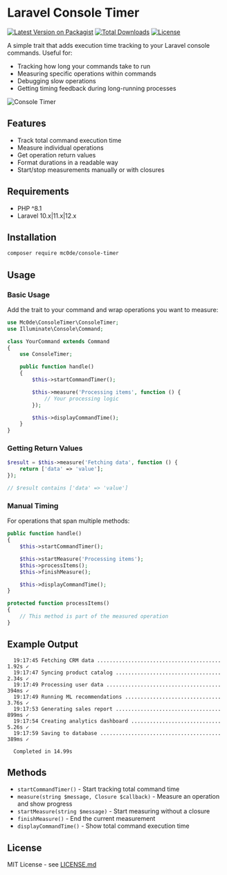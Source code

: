 # Laravel Console Timer

[![Latest Version on Packagist](https://img.shields.io/packagist/v/mc0de/console-timer.svg?style=flat-square)](https://packagist.org/packages/mc0de/console-timer)
[![Total Downloads](https://img.shields.io/packagist/dt/mc0de/console-timer.svg?style=flat-square)](https://packagist.org/packages/mc0de/console-timer)
[![License](https://img.shields.io/packagist/l/mc0de/console-timer.svg?style=flat-square)](https://packagist.org/packages/mc0de/console-timer)

A simple trait that adds execution time tracking to your Laravel console commands. Useful for:

- Tracking how long your commands take to run
- Measuring specific operations within commands
- Debugging slow operations
- Getting timing feedback during long-running processes

![Console Timer](https://github.com/user-attachments/assets/ac7ae2e3-5493-4aa9-ba96-e4335aac1614)

## Features

- Track total command execution time
- Measure individual operations
- Get operation return values
- Format durations in a readable way
- Start/stop measurements manually or with closures

## Requirements

- PHP ^8.1
- Laravel 10.x|11.x|12.x

## Installation

```bash
composer require mc0de/console-timer
```

## Usage

### Basic Usage

Add the trait to your command and wrap operations you want to measure:

```php
use Mc0de\ConsoleTimer\ConsoleTimer;
use Illuminate\Console\Command;

class YourCommand extends Command
{
    use ConsoleTimer;

    public function handle()
    {
        $this->startCommandTimer();

        $this->measure('Processing items', function () {
            // Your processing logic
        });

        $this->displayCommandTime();
    }
}
```

### Getting Return Values

```php
$result = $this->measure('Fetching data', function () {
    return ['data' => 'value'];
});

// $result contains ['data' => 'value']
```

### Manual Timing

For operations that span multiple methods:

```php
public function handle()
{
    $this->startCommandTimer();

    $this->startMeasure('Processing items');
    $this->processItems();
    $this->finishMeasure();

    $this->displayCommandTime();
}

protected function processItems()
{
    // This method is part of the measured operation
}
```

## Example Output

```
  19:17:45 Fetching CRM data ........................................ 1.92s ✓
  19:17:47 Syncing product catalog .................................. 2.34s ✓
  19:17:49 Processing user data ..................................... 394ms ✓
  19:17:49 Running ML recommendations ............................... 3.76s ✓
  19:17:53 Generating sales report .................................. 899ms ✓
  19:17:54 Creating analytics dashboard ............................. 5.26s ✓
  19:17:59 Saving to database ....................................... 389ms ✓

  Completed in 14.99s
```

## Methods

- `startCommandTimer()` - Start tracking total command time
- `measure(string $message, Closure $callback)` - Measure an operation and show progress
- `startMeasure(string $message)` - Start measuring without a closure
- `finishMeasure()` - End the current measurement
- `displayCommandTime()` - Show total command execution time

## License

MIT License - see [LICENSE.md](LICENSE.md)
